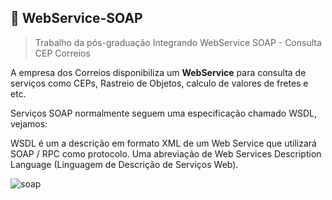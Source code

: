## 🔧  WebService-SOAP

> Trabalho da pós-graduação Integrando WebService SOAP - Consulta CEP Correios

A empresa dos Correios disponibiliza um <b>WebService</b> para consulta de serviços como CEPs, Rastreio de Objetos, calculo de valores de fretes e etc.

Serviços SOAP normalmente seguem uma especificação chamado WSDL, vejamos:

WSDL é um a descrição em formato XML de um Web Service que utilizará SOAP / RPC como protocolo.
Uma abreviação de Web Services Description Language (Linguagem de Descrição de Serviços Web).

![soap](https://github.com/antoniojrmota/WebService-SOAP/assets/95312787/842575fb-4c68-472c-b79c-bc271e68336d)
